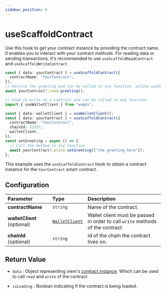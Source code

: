 ```yaml
---
sidebar_position: 6
---
```


# useScaffoldContract

Use this hook to get your contract instance by providing the contract name. It enables you to interact with your contract methods.
For reading data or sending transactions, it's recommended to use `useScaffoldReadContract` and `useScaffoldWriteContract`.

```ts
const { data: yourContract } = useScaffoldContract({
  contractName: "YourContract",
});
// Returns the greeting and can be called in any function, unlike useScaffoldReadContract
await yourContract?.read.greeting();

// Used to write to a contract and can be called in any function
import { useWalletClient } from "wagmi";

const { data: walletClient } = useWalletClient();
const { data: yourContract } = useScaffoldContract({
  contractName: "YourContract",
  chainId: 31337,
  walletClient,
});
const setGreeting = async () => {
  // Call the method in any function
  await yourContract?.write.setGreeting(["the greeting here"]);
};
```

This example uses the `useScaffoldContract` hook to obtain a contract instance for the `YourContract` smart contract.

## Configuration

| Parameter                   | Type                                                               | Description                                                                   |
| :-------------------------- | :----------------------------------------------------------------- | :---------------------------------------------------------------------------- |
| **contractName**            | `string`                                                           | Name of the contract.                                                         |
| **walletClient** (optional) | [`WalletClient`](https://wagmi.sh/react/api/hooks/useWalletClient) | Wallet client must be passed in order to call `write` methods of the contract |
| **chainId** (optional)      | `string`                                                           | Id of the chain the contract lives on.                                        |

## Return Value

- `data` : Object representing viem's [contract instance](https://viem.sh/docs/contract/getContract.html#return-value). Which can be used to call `read` and `write` of the contract.

- `isLoading` : Boolean indicating if the contract is being loaded.
